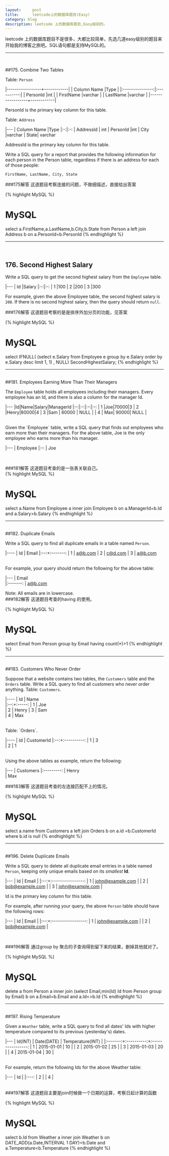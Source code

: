 ```yaml
---
layout:     post
title:      leetcode上的数据库题目(Easy)
category: blog
description: leetcode 上的数据库题目,Easy级别的。
---
```


leetcode 上的数据库题目不是很多，大都比较简单，先选几道easy级别的题目来开始我的博客之旅吧。SQL语句都是支持MySQL的。
***
<br />

##175. Combine Two Tables

Table: `Person` 

|-----------------+------------|
| Column Name     |Type		   | 
|:---------------:|:----------:|
| PersonId        |int         |
| FirstName       |varchar     |
| LastName        |varchar     | 
|-----------------+------------|


 
PersonId is the primary key column for this table.

Table: `Address`

|---
| Column Name |Type
|:-:|:-:
| AddressId | int
| PersonId |int
| City |varchar
| State| varchar


  
AddressId is the primary key column for this table.


Write a SQL query for a report that provides the following information for each person in the Person table, regardless if there is an address for each of those people:

`FirstName, LastName, City, State`



###175解答
这道题目考察连接的问题，不做细描述，直接给出答案

{% highlight MySQL  %}
#  MySQL 
select a.FirstName,a.LastName,b.City,b.State 
from Person a left join Address b 
on a.PersonId=b.PersonId
{% endhighlight %}
***
<br />

## 176. Second Highest Salary
 Write a SQL query to get the second highest salary from the `Employee` table.

|---
| Id |Salary
|:-:|:-:
| 1 |100
| 2 |200
| 3 |300 



 

For example, given the above Employee table, the second highest salary is `200`. If there is no second highest salary, then the query should return `null`.


###176解答
这道题目考察的是是排序外加分页的功能，见答案

{% highlight MySQL  %}
#  MySQL 
select IFNULL( 
(select e.Salary from Employee e 
group by e.Salary order by e.Salary desc limit 1, 1)
, NULL) SecondHighestSalary;
{% endhighlight %}

***
<br />
##181. Employees Earning More Than Their Managers

 The `Employee` table holds all employees including their managers. Every employee has an Id, and there is also a column for the manager Id. 
 
|---
|Id|Name|Salary|ManagerId
|:-:|:-:|:-:|:-:
| 1 |Joe|70000|3
| 2 |Henry|80000|4
| 3 |Sam   | 60000  | NULL      |
| 4 | Max| 90000| NULL  |

<br /> 
Given the `Employee` table, write a SQL query that finds out employees who earn more than their managers. For the above table, Joe is the only employee who earns more than his manager.

|---
| Employee 
|:-:
| Joe    
 
 <br />
 
###181解答
这道题目考查的是一张表关联自己。  
{% highlight MySQL  %}
#  MySQL 
select a.Name from Employee a
inner join Employee b on a.ManagerId=b.Id
and a.Salary>b.Salary
{% endhighlight %}
 

***
<br />
##182. Duplicate Emails

Write a SQL query to find all duplicate emails in a table named `Person`.
 
|----
| Id | Email 
|:--:+:-------:
| 1  | a@b.com 
| 2  | c@d.com 
| 3  | a@b.com 
 
<br /> 
For example, your query should return the following for the above table:

|---
| Email   
|:-------:
| a@b.com 

Note: All emails are in lowercase.
 <br />
###182解答
这道题目考查的having 的使用。

{% highlight MySQL  %}
#  MySQL 
select Email from Person
group by Email having count(*)>1
{% endhighlight %}

***
<br /> 
##183. Customers Who Never Order

Suppose that a website contains two tables, the `Customers` table and the `Orders` table. Write a SQL query to find all customers who never order anything.
Table: `Customers`.

|----
| Id | Name  
|:--:+:-----:
| 1  | Joe   
| 2  | Henry 
| 3  | Sam   
| 4  | Max   
 
 <br /> 
Table: `Orders`.

|----
| Id | CustomerId 
|:--:+:----------:
| 1  | 3          
| 2  | 1         

<br /> 
Using the above tables as example, return the following: 

|---
| Customers 
|:---------:
| Henry     
| Max      
 
###183解答
这道题目考查的左连接匹配不上的情况。

{% highlight MySQL  %}
#  MySQL 
select a.name from Customers  a
left join Orders b on a.id =b.CustomerId
where b.id is null
{% endhighlight %}

***
<br />
##196. Delete Duplicate Emails

Write a SQL query to delete all duplicate email entries in a table named `Person`, keeping only unique emails based on its _smallest_ **Id**.
 
|---
| Id | Email            |
|:--:+:----------------:
| 1  | john@example.com |
| 2  | bob@example.com  |
| 3  | john@example.com |

 Id is the primary key column for this table.
 
For example, after running your query, the above `Person` table should have the following rows:


|---
| Id | Email            |
|:--:+:-----------------:
| 1  | john@example.com |
| 2  | bob@example.com  |


<br />
 
###196解答
通过group by 聚合的子查询得到留下来的结果，删掉其他就对了。

{% highlight MySQL  %}
#  MySQL 
delete a from Person a
inner join 
(select Email,min(Id) Id from Person group by Email) b
on a.Email=b.Email and a.Id<>b.Id
{% endhighlight %}

***
<br />
##197. Rising Temperature

Given a `Weather` table, write a SQL query to find all dates' Ids with higher temperature compared to its previous (yesterday's) dates.
 
|--- 
| Id(INT) | Date(DATE) | Temperature(INT) |
|:-------:+:----------:+:----------------: 
|       1 | 2015-01-01 |               10 |
|       2 | 2015-01-02 |               25 |
|       3 | 2015-01-03 |               20 |
|       4 | 2015-01-04 |               30 | 
 
 <br /> 
For example, return the following Ids for the above Weather table: 

|---
| Id |
|:---:
|  2 |
|  4 |

<br /> 
###197解答
这道题目主要是join时候做一个日期的运算，考察日起计算的函数

{% highlight MySQL  %}
#  MySQL 
select b.Id from Weather a inner join Weather b 
on  DATE_ADD(a.Date,INTERVAL 1 DAY)=b.Date and a.Temperature<b.Temperature
{% endhighlight %}

 